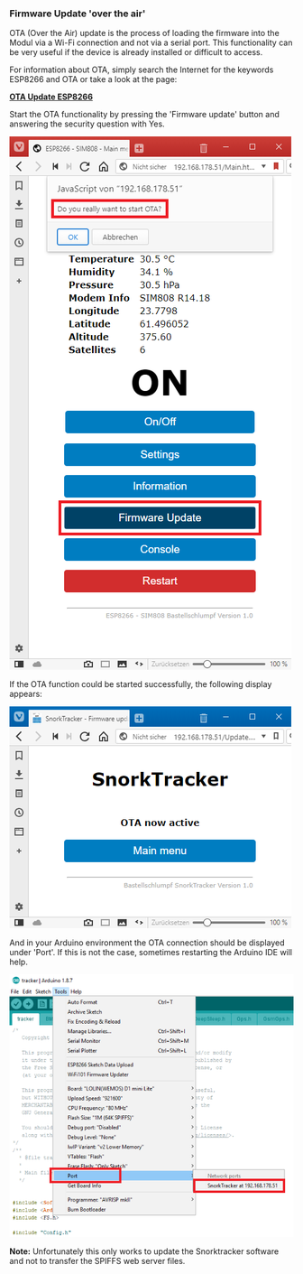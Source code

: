 ### Firmware Update 'over the air'

OTA (Over the Air) update is the process of loading the firmware into the Modul via a Wi-Fi connection and 
not via a serial port. This functionality can be very useful if the device is already installed or 
difficult to access.

For information about OTA, simply search the Internet for the keywords ESP8266 and OTA or take a look at the page:

 [**OTA Update ESP8266**](http://esp8266.github.io/Arduino/versions/2.0.0/doc/ota_updates/ota_updates.html)

Start the OTA functionality by pressing the 'Firmware update' button and answering the security question with Yes. 

   ![OTA](../images/OTA.png "OTA")

If the OTA function could be started successfully, the following display appears:

   ![OTA Active](../images/OTAActive.png "OTA Active")

And in your Arduino environment the OTA connection should be displayed under 'Port'. If this is not the case, 
sometimes restarting the Arduino IDE will help.

   ![OTA Arduino](../images/OTAArduino.png "OTA Arduino")

**Note:** Unfortunately this only works to update the Snorktracker software and not to transfer the SPIFFS web server files.